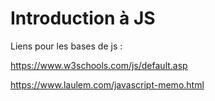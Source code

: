 # Introduction à JS

Liens pour les bases de js :

https://www.w3schools.com/js/default.asp

https://www.laulem.com/javascript-memo.html


